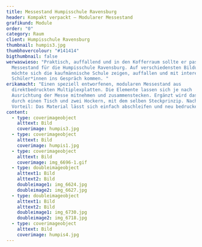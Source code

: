 ```yaml
---
title: Messestand Humpisschule Ravensburg
header: Kompakt verpackt – Modularer Messestand
grafikund: Module
order: "0"
category: Raum
client: Humpisschule Ravensburg
thumbnail: humpis3.jpg
thumbhovercolour: "#141414"
bigthumbnail: false
werwaswieso: "Praktisch, auffallend und in den Kofferraum sollte er passen – der
  Messestand für die Humpisschule Ravensburg. Auf verschiedensten Bildungsmessen
  möchte sich die kaufmännische Schule zeigen, auffallen und mit interessierten
  Schüler*innen ins Gespräch kommen. "
erikamacht: "Einen speziell entworfenen, modularen Messestand aus
  direktbedruckten Multiplexplatten. Die Elemente lassen sich je nach
  Ausrichtung der Messe mitnehmen und zusammenstecken. Ergänzt wird das System
  durch einen Tisch und zwei Hockern, mit dem selben Steckprinzip. Nachhaltiger
  Vorteil: Das Material lässt sich einfach abschleifen und neu bedrucken. "
content:
  - type: coverimageobject
    alttext: Bild
    coverimage: humpis3.jpg
  - type: coverimageobject
    alttext: Bild
    coverimage: humpis1.jpg
  - type: coverimageobject
    alttext: Bild
    coverimage: img_6696-1.gif
  - type: doubleimageobject
    alttext1: Bild
    alttext2: Bild
    doubleimage1: img_6624.jpg
    doubleimage2: img_6627.jpg
  - type: doubleimageobject
    alttext1: Bild
    alttext2: Bild
    doubleimage1: img_6730.jpg
    doubleimage2: img_6718.jpg
  - type: coverimageobject
    alttext: Bild
    coverimage: humpis4.jpg
---
```

